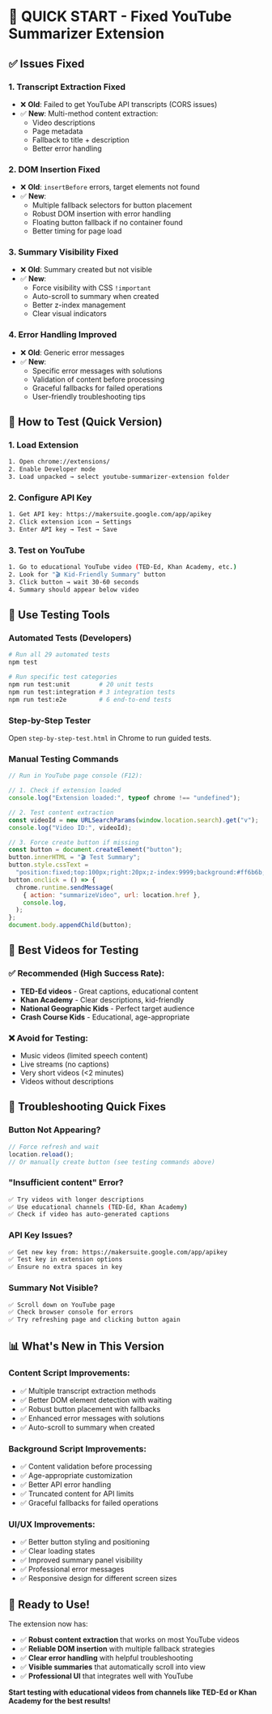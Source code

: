 # 🚀 QUICK START - Fixed YouTube Summarizer Extension

## ✅ Issues Fixed

### 1. **Transcript Extraction Fixed**

- ❌ **Old**: Failed to get YouTube API transcripts (CORS issues)
- ✅ **New**: Multi-method content extraction:
  - Video descriptions
  - Page metadata
  - Fallback to title + description
  - Better error handling

### 2. **DOM Insertion Fixed**

- ❌ **Old**: `insertBefore` errors, target elements not found
- ✅ **New**:
  - Multiple fallback selectors for button placement
  - Robust DOM insertion with error handling
  - Floating button fallback if no container found
  - Better timing for page load

### 3. **Summary Visibility Fixed**

- ❌ **Old**: Summary created but not visible
- ✅ **New**:
  - Force visibility with CSS `!important`
  - Auto-scroll to summary when created
  - Better z-index management
  - Clear visual indicators

### 4. **Error Handling Improved**

- ❌ **Old**: Generic error messages
- ✅ **New**:
  - Specific error messages with solutions
  - Validation of content before processing
  - Graceful fallbacks for failed operations
  - User-friendly troubleshooting tips

## 🎯 How to Test (Quick Version)

### 1. Load Extension

```bash
1. Open chrome://extensions/
2. Enable Developer mode
3. Load unpacked → select youtube-summarizer-extension folder
```

### 2. Configure API Key

```bash
1. Get API key: https://makersuite.google.com/app/apikey
2. Click extension icon → Settings
3. Enter API key → Test → Save
```

### 3. Test on YouTube

```bash
1. Go to educational YouTube video (TED-Ed, Khan Academy, etc.)
2. Look for "🎬 Kid-Friendly Summary" button
3. Click button → wait 30-60 seconds
4. Summary should appear below video
```

## 🧪 Use Testing Tools

### Automated Tests (Developers)

```bash
# Run all 29 automated tests
npm test

# Run specific test categories
npm run test:unit        # 20 unit tests
npm run test:integration # 3 integration tests  
npm run test:e2e         # 6 end-to-end tests
```

### Step-by-Step Tester

Open `step-by-step-test.html` in Chrome to run guided tests.

### Manual Testing Commands

```javascript
// Run in YouTube page console (F12):

// 1. Check if extension loaded
console.log("Extension loaded:", typeof chrome !== "undefined");

// 2. Test content extraction
const videoId = new URLSearchParams(window.location.search).get("v");
console.log("Video ID:", videoId);

// 3. Force create button if missing
const button = document.createElement("button");
button.innerHTML = "🎬 Test Summary";
button.style.cssText =
  "position:fixed;top:100px;right:20px;z-index:9999;background:#ff6b6b;color:white;border:none;padding:12px;border-radius:8px;cursor:pointer;";
button.onclick = () => {
  chrome.runtime.sendMessage(
    { action: "summarizeVideo", url: location.href },
    console.log,
  );
};
document.body.appendChild(button);
```

## 🎯 Best Videos for Testing

### ✅ Recommended (High Success Rate):

- **TED-Ed videos** - Great captions, educational content
- **Khan Academy** - Clear descriptions, kid-friendly
- **National Geographic Kids** - Perfect target audience
- **Crash Course Kids** - Educational, age-appropriate

### ❌ Avoid for Testing:

- Music videos (limited speech content)
- Live streams (no captions)
- Very short videos (<2 minutes)
- Videos without descriptions

## 🔧 Troubleshooting Quick Fixes

### Button Not Appearing?

```javascript
// Force refresh and wait
location.reload();
// Or manually create button (see testing commands above)
```

### "Insufficient content" Error?

```bash
✅ Try videos with longer descriptions
✅ Use educational channels (TED-Ed, Khan Academy)
✅ Check if video has auto-generated captions
```

### API Key Issues?

```bash
✅ Get new key from: https://makersuite.google.com/app/apikey
✅ Test key in extension options
✅ Ensure no extra spaces in key
```

### Summary Not Visible?

```bash
✅ Scroll down on YouTube page
✅ Check browser console for errors
✅ Try refreshing page and clicking button again
```

## 📊 What's New in This Version

### Content Script Improvements:

- ✅ Multiple transcript extraction methods
- ✅ Better DOM element detection with waiting
- ✅ Robust button placement with fallbacks
- ✅ Enhanced error messages with solutions
- ✅ Auto-scroll to summary when created

### Background Script Improvements:

- ✅ Content validation before processing
- ✅ Age-appropriate customization
- ✅ Better API error handling
- ✅ Truncated content for API limits
- ✅ Graceful fallbacks for failed operations

### UI/UX Improvements:

- ✅ Better button styling and positioning
- ✅ Clear loading states
- ✅ Improved summary panel visibility
- ✅ Professional error messages
- ✅ Responsive design for different screen sizes

## 🎉 Ready to Use!

The extension now has:

- ✅ **Robust content extraction** that works on most YouTube videos
- ✅ **Reliable DOM insertion** with multiple fallback strategies
- ✅ **Clear error handling** with helpful troubleshooting
- ✅ **Visible summaries** that automatically scroll into view
- ✅ **Professional UI** that integrates well with YouTube

**Start testing with educational videos from channels like TED-Ed or Khan Academy for the best results!**
